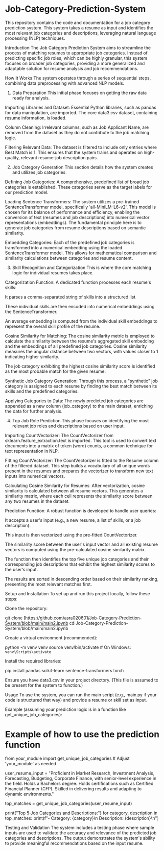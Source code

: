# Job-Category-Prediction-System
This repository contains the code and documentation for a job category prediction system. This system takes a resume as input and identifies the most relevant job categories and descriptions, leveraging natural language processing (NLP) techniques.

Introduction
The Job Category Prediction System aims to streamline the process of matching resumes to appropriate job categories. Instead of predicting specific job roles, which can be highly granular, this system focuses on broader job categories, providing a more generalized and adaptable solution for resume analysis and job recommendations.

How It Works
The system operates through a series of sequential steps, combining data preprocessing with advanced NLP models.

1. Data Preparation
This initial phase focuses on getting the raw data ready for analysis.

Importing Libraries and Dataset: Essential Python libraries, such as pandas for data manipulation, are imported. The core data3.csv dataset, containing resume information, is loaded.

Column Cleaning: Irrelevant columns, such as Job Applicant Name, are removed from the dataset as they do not contribute to the job matching logic.

Filtering Relevant Data: The dataset is filtered to include only entries where Best Match is 1. This ensures that the system trains and operates on high-quality, relevant resume-job description pairs.

2. Job Category Generation
This section details how the system creates and utilizes job categories.

Defining Job Categories: A comprehensive, predefined list of broad job categories is established. These categories serve as the target labels for our prediction model.

Loading Sentence Transformers: The system utilizes a pre-trained SentenceTransformer model, specifically 'all-MiniLM-L6-v2'. This model is chosen for its balance of performance and efficiency, enabling the conversion of text (resumes and job descriptions) into numerical vector representations (embeddings). The fundamental principle here is to generate job categories from resume descriptions based on semantic similarity.

Embedding Categories: Each of the predefined job categories is transformed into a numerical embedding using the loaded SentenceTransformer model. This allows for mathematical comparison and similarity calculations between categories and resume content.

3. Skill Recognition and Categorization
This is where the core matching logic for individual resumes takes place.

Categorization Function: A dedicated function processes each resume's skills:

It parses a comma-separated string of skills into a structured list.

These individual skills are then encoded into numerical embeddings using the SentenceTransformer.

An average embedding is computed from the individual skill embeddings to represent the overall skill profile of the resume.

Cosine Similarity for Matching: The cosine similarity metric is employed to calculate the similarity between the resume's aggregated skill embedding and the embeddings of all predefined job categories. Cosine similarity measures the angular distance between two vectors, with values closer to 1 indicating higher similarity.

The job category exhibiting the highest cosine similarity score is identified as the most probable match for the given resume.

Synthetic Job Category Generation: Through this process, a "synthetic" job category is assigned to each resume by finding the best match between its skills and the predefined categories.

Applying Categories to Data: The newly predicted job categories are appended as a new column (job_category) to the main dataset, enriching the data for further analysis.

4. Top Job Role Prediction
This phase focuses on identifying the most relevant job roles and descriptions based on user input.

Importing CountVectorizer: The CountVectorizer from sklearn.feature_extraction.text is imported. This tool is used to convert text documents into a matrix of token (word) counts, a common technique for text representation in NLP.

Fitting CountVectorizer: The CountVectorizer is fitted to the Resume column of the filtered dataset. This step builds a vocabulary of all unique words present in the resumes and prepares the vectorizer to transform new text inputs into numerical vectors.

Calculating Cosine Similarity for Resumes: After vectorization, cosine similarity is calculated between all resume vectors. This generates a similarity matrix, where each cell represents the similarity score between any two resumes in the dataset.

Prediction Function: A robust function is developed to handle user queries:

It accepts a user's input (e.g., a new resume, a list of skills, or a job description).

This input is then vectorized using the pre-fitted CountVectorizer.

The similarity score between the user's input vector and all existing resume vectors is computed using the pre-calculated cosine similarity matrix.

The function then identifies the top five unique job categories and their corresponding job descriptions that exhibit the highest similarity scores to the user's input.

The results are sorted in descending order based on their similarity ranking, presenting the most relevant matches first.

Setup and Installation
To set up and run this project locally, follow these steps:

Clone the repository:

git clone ]https://github.com/asra020601/Job-Category-Prediction-System/blob/main/main2.ipynb
cd Job-Category-Prediction-System/blob/main/main2.ipynb

Create a virtual environment (recommended):

python -m venv venv
source venv/bin/activate  # On Windows: `venv\Scripts\activate`

Install the required libraries:

pip install pandas scikit-learn sentence-transformers torch

Ensure you have data3.csv in your project directory. (This file is assumed to be present for the system to function.)

Usage
To use the system, you can run the main script (e.g., main.py if your code is structured that way) and provide a resume or skill set as input.

Example (assuming your prediction logic is in a function like get_unique_job_categories):

# Example of how to use the prediction function
from your_module import get_unique_job_categories # Adjust 'your_module' as needed

user_resume_input = "Proficient in Market Research, Investment Analysis, Forecasting, Budgeting, Corporate Finance, with senior-level experience in the field. Holds a Bachelors degree. Holds certifications such as Certified Financial Planner (CFP). Skilled in delivering results and adapting to dynamic environments."

top_matches = get_unique_job_categories(user_resume_input)

print("Top 5 Job Categories and Descriptions:")
for category, description in top_matches:
    print(f"- Category: {category}\n  Description: {description}\n")

Testing and Validation
The system includes a testing phase where sample inputs are used to validate the accuracy and relevance of the predicted job categories and descriptions. The output demonstrates the system's ability to provide meaningful recommendations based on the input resume.



